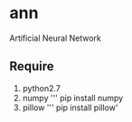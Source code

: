 # ann
Artificial Neural Network

## Require
1. python2.7
2. numpy
''' pip install numpy
3. pillow
''' pip install pillow'
